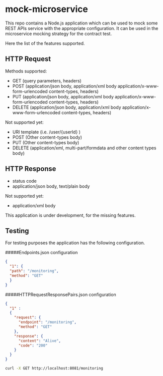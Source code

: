 # mock-microservice

This repo contains a Node.js application which can be used to mock some REST APIs service with the appropriate configuration.
It can be used in the microservice mocking strategy for the contract test.

Here the list of the features supported.

## HTTP Request

Methods supported: 

* GET (query parameters, headers)
* POST (application/json body, application/xml body application/x-www-form-urlencoded content-types, headers)
* PUT (application/json body, application/xml body application/x-www-form-urlencoded content-types, headers)
* DELETE (application/json body, application/xml body application/x-www-form-urlencoded content-types, headers)

Not supported yet: 
* URI template (i.e. /user/{userId} )
* POST (Other content-types body)
* PUT (Other content-types body)
* DELETE (application/xml, multi-part/formdata and other content types body)



## HTTP Response

* status code
* application/json body, text/plain body

Not supported yet: 

* application/xml body

This application is under development, for the missing features. 

## Testing

For testing purposes the application has the following configuration.

#####Endpoints.json configuration

```json
{
  "1": {
  "path": "/monitoring",
  "method": "GET"
  }
}
```
#####HTTPRequestResponsePairs.json configuration

```json
{
  "1" :
  {
    "request": {
      "endpoint": "/monitoring",
      "method": "GET"
    },
    "response": {
      "content": "Alive",
      "code": "200"
    }
  }
}
```

```bash
curl -X GET http://localhost:8081/monitoring
```


